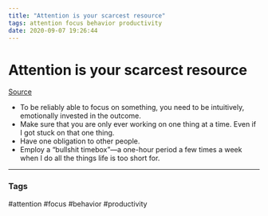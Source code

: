 ```yaml
---
title: "Attention is your scarcest resource"
tags: attention focus behavior productivity
date: 2020-09-07 19:26:44
---
```


# Attention is your scarcest resource

[Source](https://www.benkuhn.net/attention/)

- To be reliably able to focus on something, you need to be intuitively, emotionally invested in the outcome.
- Make sure that you are only ever working on one thing at a time. Even if I got stuck on that one thing.
- Have one obligation to other people.
- Employ a “bullshit timebox”—a one-hour period a few times a week when I do all the things life is too short for.


---
### Tags
#attention #focus #behavior #productivity
